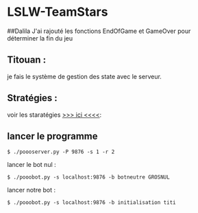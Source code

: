 ﻿LSLW-TeamStars
==============
##Dalila
J'ai rajouté les fonctions EndOfGame et GameOver pour déterminer la fin du jeu

## Titouan :
je fais le système de gestion des state avec le serveur.

## Stratégies :
 voir les staratégies [>>> ici <<<<](https://github.com/cretinaverti/LSLW-TeamStars/wiki/Strat%C3%A9gies):

## lancer le programme

```
$ ./poooserver.py -P 9876 -s 1 -r 2
```

lancer le bot nul :
```
$ ./pooobot.py -s localhost:9876 -b botneutre GROSNUL
```


lancer notre bot :
```
$ ./pooobot.py -s localhost:9876 -b initialisation titi
```